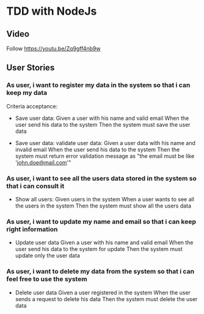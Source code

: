 # TDD with NodeJs

## Video
Follow https://youtu.be/Zq9gff4nb9w

## User Stories

### As user, i want to register my data in the system so that i can keep my data

Criteria acceptance:

- Save user data:
Given a user with his name and valid email
When the user send his data to the system
Then the system must save the user data

- Save user data: validate user data:
Given a user data with his name and invalid email
When the user send his data to the system
Then the system must return error validation message as
"the email must be like 'john.doe@mail.com'"

### As user, i want to see all the users data stored in the system so that i can consult it
- Show all users:
Given users in the system
When a user wants to see all the users in the system
Then the system must show all the users data

### As user, i want to update my name and email so that i can keep right information
- Update user data
Given a user with his name and valid email
When the user send his data to the system for update
Then the system must update only the user data

### As user, i want to delete my data from the system so that i can feel free to use the system
- Delete user data
Given a user registered in the system
When the user sends a request to delete his data
Then the system must delete the user data

